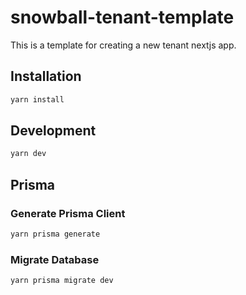# snowball-tenant-template

This is a template for creating a new tenant nextjs app.

## Installation

```sh
yarn install
```

## Development

```sh
yarn dev
```

## Prisma

### Generate Prisma Client

```sh
yarn prisma generate
```

### Migrate Database

```sh
yarn prisma migrate dev
```
